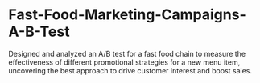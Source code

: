 # Fast-Food-Marketing-Campaigns-A-B-Test
Designed and analyzed an A/B test for a fast food chain to measure the effectiveness of different promotional strategies for a new menu item, uncovering the best approach to drive customer interest and boost sales.
